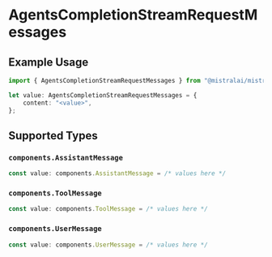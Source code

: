 # AgentsCompletionStreamRequestMessages

## Example Usage

```typescript
import { AgentsCompletionStreamRequestMessages } from "@mistralai/mistralai/models/components";

let value: AgentsCompletionStreamRequestMessages = {
    content: "<value>",
};
```

## Supported Types

### `components.AssistantMessage`

```typescript
const value: components.AssistantMessage = /* values here */
```

### `components.ToolMessage`

```typescript
const value: components.ToolMessage = /* values here */
```

### `components.UserMessage`

```typescript
const value: components.UserMessage = /* values here */
```

